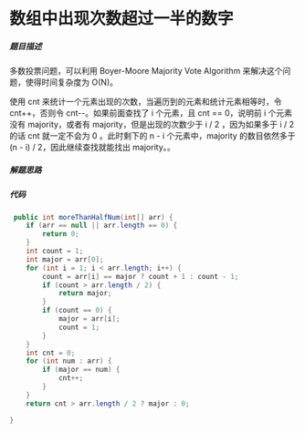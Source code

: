 数组中出现次数超过一半的数字
====


##### 题目描述   
多数投票问题，可以利用 Boyer-Moore Majority Vote Algorithm 来解决这个问题，使得时间复杂度为 O(N)。

使用 cnt 来统计一个元素出现的次数，当遍历到的元素和统计元素相等时，令 cnt++，否则令 cnt--。如果前面查找了 i 个元素，且 cnt == 0，说明前 i 个元素没有 majority，或者有 majority，但是出现的次数少于 i / 2 ，因为如果多于 i / 2 的话 cnt 就一定不会为 0 。此时剩下的 n - i 个元素中，majority 的数目依然多于 (n - i) / 2，因此继续查找就能找出 majority。。

##### 解题思路


##### 代码
```java
 public int moreThanHalfNum(int[] arr) {
    if (arr == null || arr.length == 0) {
        return 0;
    }
    int count = 1;
    int major = arr[0];
    for (int i = 1; i < arr.length; i++) {
        count = arr[i] == major ? count + 1 : count - 1;
        if (count > arr.length / 2) {
            return major;
        }
        if (count == 0) {
            major = arr[i];
            count = 1;
        }
    }
    int cnt = 0;
    for (int num : arr) {
        if (major == num) {
            cnt++;
        }
    }
    return cnt > arr.length / 2 ? major : 0;

}
```